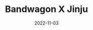 ---
lang: en
title: Bandwagon X Jinju
date: 2022-11-03
link: https://festa.io/events/2695
thumbnail: 2022-11-03-Jinju.png
description: >-
  Gyeongsang National University talks about open source, cloud, cross-platform app building, web assembly, and WebXR.
---